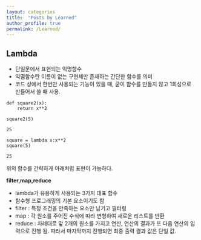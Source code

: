 ```yaml
---
layout: categories
title:  "Posts by Learned"
author_profile: true
permalink: /Learned/
---
```


## Lambda 
+ 단일문에서 표현되는 익명함수
+ 익몀함수란 이름이 없는 구현체만 존재하는 간단한 함수를 의미
+ 코드 상에서 한번만 사용되는 기능이 있을 때, 굳이 함수를 만들지 않고 1회성으로 만들어서 쓸 때 사용.
  
```
def square2(x):
    return x**2

square2(5)

25
```



```
square = lambda x:x**2
square(5)

25
```
위의 함수를 간략하게 아래처럼 표현이 가능하다.

__filter,map,reduce__

* lambda가 유용하게 사용되는 3가지 대표 함수
* 함수형 프로그래밍의 기본 요소이기도 함
* filter : 특정 조건을 만족하는 요소만 남기고 필터링
* map : 각 원소를 주어진 수식에 따라 변형하여 새로운 리스트를 반환
* reduce : 차례대로 앞 2개의 원소를 가지고 연산, 연산의 결과가 또 다음 연산의 입력으로 진행 됨. 따라서 마지막까지 진행되면 최중 출력 결과 값은 단일 값.

